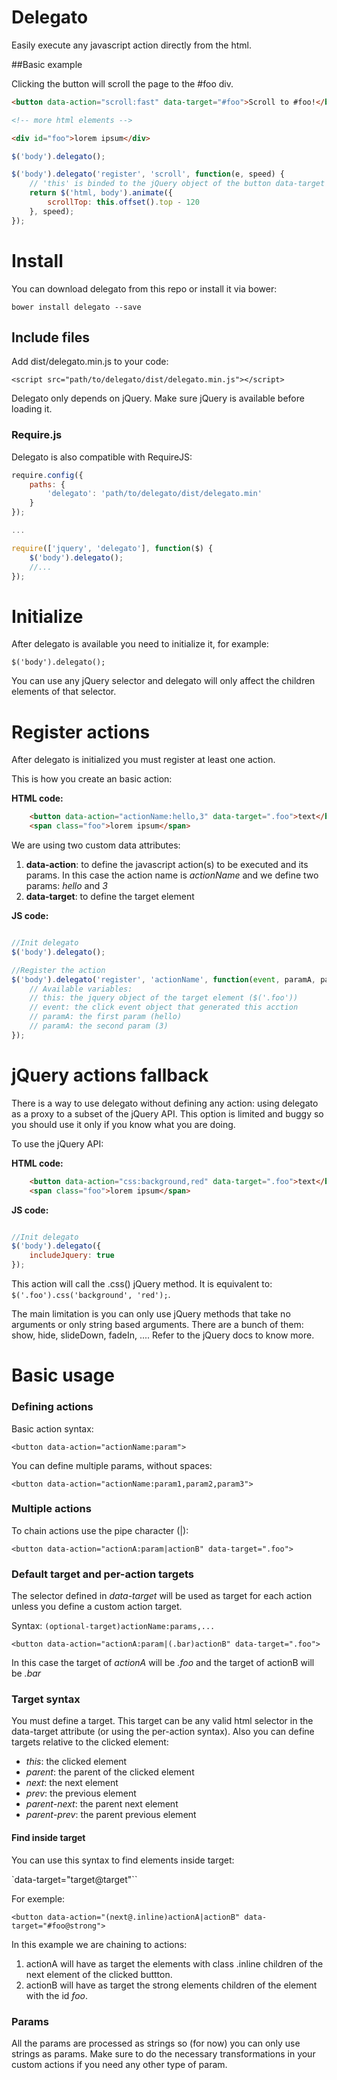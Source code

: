 # Delegato

Easily execute any javascript action directly from the html.

##Basic example

Clicking the button will scroll the page to the #foo div.


```html
<button data-action="scroll:fast" data-target="#foo">Scroll to #foo!</button>

<!-- more html elements -->

<div id="foo">lorem ipsum</div>
```

```js
$('body').delegato();

$('body').delegato('register', 'scroll', function(e, speed) {
    // 'this' is binded to the jQuery object of the button data-target value: $('#foo')
    return $('html, body').animate({
        scrollTop: this.offset().top - 120
    }, speed);
});

```

# Install

You can download delegato from this repo or install it via bower:

`bower install delegato --save`

## Include files

Add dist/delegato.min.js to your code:

`<script src="path/to/delegato/dist/delegato.min.js"></script>`

Delegato only depends on jQuery. Make sure jQuery is available before loading it.

### Require.js

Delegato is also compatible with RequireJS:

```js
require.config({
    paths: {
        'delegato': 'path/to/delegato/dist/delegato.min'
    }
});

...

require(['jquery', 'delegato'], function($) {
    $('body').delegato();
    //...
});
```

# Initialize

After delegato is available you need to initialize it, for example:

```
$('body').delegato();
```

You can use any jQuery selector and delegato will only affect the children elements of that selector.


# Register actions

After delegato is initialized you must register at least one action.

This is how you create an basic action:

**HTML code:**

```html
    <button data-action="actionName:hello,3" data-target=".foo">text</button>
    <span class="foo">lorem ipsum</span>
```

We are using two custom data attributes:

1. __data-action__: to define the javascript action(s) to be executed and its params. In this case the action name is _actionName_ and we define two params: _hello_ and _3_
2. __data-target__: to define the target element

**JS code:**

```js

//Init delegato
$('body').delegato();

//Register the action
$('body').delegato('register', 'actionName', function(event, paramA, paramB) {
    // Available variables:
    // this: the jquery object of the target element ($('.foo'))
    // event: the click event object that generated this acction
    // paramA: the first param (hello)
    // paramA: the second param (3)
});
```

# jQuery actions fallback

There is a way to use delegato without defining any action: using delegato as a proxy to a subset of the jQuery API. This option is limited and buggy so you should use it only if you know what you are doing.

To use the jQuery API:

**HTML code:**

```html
    <button data-action="css:background,red" data-target=".foo">text</button>
    <span class="foo">lorem ipsum</span>
```

**JS code:**

```js

//Init delegato
$('body').delegato({
    includeJquery: true
});
```

This action will call the .css() jQuery method. It is equivalent to: `$('.foo').css('background', 'red');`.

The main limitation is you can only use jQuery methods that take no arguments or only string based arguments. There are a bunch of them: show, hide, slideDown, fadeIn, .... Refer to the jQuery docs to know more.


# Basic usage

### Defining actions

Basic action syntax:

`<button data-action="actionName:param">`

You can define multiple params, without spaces:

`<button data-action="actionName:param1,param2,param3">`

### Multiple actions

To chain actions use the pipe character (|):

`<button data-action="actionA:param|actionB" data-target=".foo">`

### Default target and per-action targets

The selector defined in _data-target_ will be used as target for each action unless you define a custom action target.

Syntax: `(optional-target)actionName:params,...`

`<button data-action="actionA:param|(.bar)actionB" data-target=".foo">`

In this case the target of _actionA_ will be _.foo_ and the target of actionB will be _.bar_

### Target syntax

You must define a target. This target can be any valid html selector in the data-target attribute (or using the per-action syntax). Also you can define targets relative to the clicked element:

- _this_: the clicked element
- _parent_: the parent of the clicked element
- _next_: the next element
- _prev_: the previous element
- _parent-next_: the parent next element
- _parent-prev_: the parent previous element

#### Find inside target

You can use this syntax to find elements inside target:

`data-target="target@target"``

For exemple:

`<button data-action="(next@.inline)actionA|actionB" data-target="#foo@strong">`

In this example we are chaining to actions:

1. actionA will have as target the elements with class .inline children of the next element of the clicked buttton.
2. actionB will have as target the strong elements children of the element with the id _foo_.

### Params

All the params are processed as strings so (for now) you can only use strings as params. Make sure to do the necessary transformations in your custom actions if you need any other type of param.
